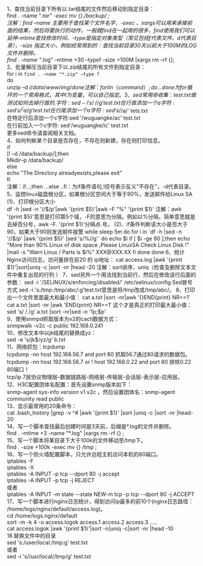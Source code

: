 1、查找当前目录下所有以.tar结尾的文件然后移动到指定目录：  
find . -name "*.tar" -exec mv {}./backup/ ;  
注解：find –name 主要用于查找某个文件名字，-exec 、xargs可以用来承接前面的结果，然后将要执行的动作，一般跟find在一起用的很多，find使用我们可以延伸-mtime查找修改时间、-type是指定对象类型（常见包括f代表文件、d代表目录），-size 指定大小，例如经常用到的：查找当前目录30天以前大于100M的LOG文件并删除。   
find  . -name "*.log" –mtime +30 –typef –size +100M |xargs rm –rf {};  
2、批量解压当前目录下以.zip结尾的所有文件到指定目录：  
for i  in  `find . –name "*.zip" –type f `  
do  
    unzip –d $i /data/www/img/  
done  
注解：forI in （command）;do … done为for循环的一个常用格式，其中I为变量，可以自己指定。  
3、sed常用命收集：test.txt做测试  
如何去掉行首的.字符: sed-i 's/^.//g' test.txt  
在行首添加一个a字符: sed's/^/a/g'    test.txt  
在行尾添加一个a字符: sed's/$/a/'     tets.txt  
在特定行后添加一个c字符:sed '/wuguangke/ac' test.txt  
在行前加入一个c字符: sed'/wuguangke/ic' test.txt  
更多sed命令请查阅相关文档。  
4、如何判断某个目录是否存在，不存在则新建，存在则打印信息。  
if  
[! –d /data/backup/];then  
Mkdir–p /data/backup/  
else  
echo  "The Directory alreadyexists,please exit"  
fi  
注解：if…;then …else ..fi：为if条件语句,!叹号表示反义"不存在"，-d代表目录。  
5、监控linux磁盘根分区，如果根分区空间大于等于90%，发送邮件给Linux SA  
(1)、打印根分区大小  
df -h |sed -n '//$/p'|awk '{print $5}'|awk –F "%" '{print $1}'  
注解：awk '{print $5}'意思是打印第5个域，-F的意思为分隔，例如以%分隔，简单意思就是去掉百分号，awk –F. '{print $1}'分隔点.号。  
(2)、if条件判断该大小是否大于90，如果大于90则发送邮件报警  
while sleep 5m
do
for i in `df -h |sed -n '//$/p' |awk '{print $5}' |sed 's/%//g'`
do
echo $i
if [ $i -ge 90 ];then
echo "More than 90% Linux of disk space ,Please LinuxSA Check Linux Disk !" |mail -s "Warn Linux / Parts is $i%" 
XXX@XXX.XX
fi
done
done
6、统计Nginx访问日志，访问量排在前20 的 ip地址：
cat access.log |awk '{print $1}'|sort|uniq -c |sort -nr |head -20
注解：sort排序、uniq（检查及删除文本文件中重复出现的行列 ）
7、sed另外一个用法找到当前行，然后在修改该行后面的参数：  
sed -i '/SELINUX/s/enforcing/disabled/' /etc/selinux/config  
Sed冒号方式 sed -i 's:/tmp:/tmp/abc/:g'test.txt意思是将/tmp改成/tmp/abc/。  
8、打印出一个文件里面最大和最小值：
cat a.txt |sort -nr|awk '{}END{print} NR==1′  
cat a.txt |sort -nr |awk 'END{print} NR==1′  
这个才是真正的打印最大最小值：sed 's/ / /g' a.txt |sort -nr|sed -n '1p;$p'  
9、使用snmpd抓取版本为v2的cacti数据方式：  
snmpwalk -v2c -c public 192.168.0.241  
10、修改文本中以jk结尾的替换成yz：  
sed -e 's/jk$/yz/g' b.txt  
11、网络抓包：tcpdump  
tcpdump -nn host 192.168.56.7 and port 80 抓取56.7通过80请求的数据包。  
tcpdump -nn host 192.168.56.7 or ! host 192.168.0.22 and port 80 排除0.22 80端口！  
tcp/ip 7层协议物理层–数据链路层-网络层-传输层-会话层-表示层-应用层。  
12、H3C配置团体名配置：首先设置snmp版本如下：  
snmp-agent sys-info version v1 v2c ，然后设置团体名：snmp-agent community read public  
13、显示最常用的20条命令：  
cat .bash_history |grep -v ^# |awk '{print $1}' |sort |uniq -c |sort -nr |head-20  
14、写一个脚本查找最后创建时间是3天前，后缀是*.log的文件并删除。  
find . -mtime +3  -name "*.log" |xargs rm -rf {} ;  
15、写一个脚本将某目录下大于100k的文件移动至/tmp下。  
find . -size +100k -exec mv {} /tmp ;  
16、写一个防火墙配置脚本，只允许远程主机访问本机的80端口。  
iptables -F  
iptables -X  
iptables -A INPUT -p tcp --dport 80 -j accept  
iptables -A INPUT -p tcp -j REJECT  
或者  
iptables -A INPUT -m state --state NEW-m tcp -p tcp --dport 80 -j ACCEPT  
17、写一个脚本进行nginx日志统计，得到访问ip最多的前10个(nginx日志路径：  
/home/logs/nginx/default/access.log)。  
cd /home/logs.nginx/default  
sort -m -k 4 -o access.logok access.1 access.2 access.3 .....  
cat access.logok |awk '{print $1}'|sort -n|uniq -c|sort -nr |head -10  
18.替换文件中的目录  
sed 's:/user/local:/tmp:g' test.txt  
或者  
sed -i 's//usr/local//tmp/g' test.txt  